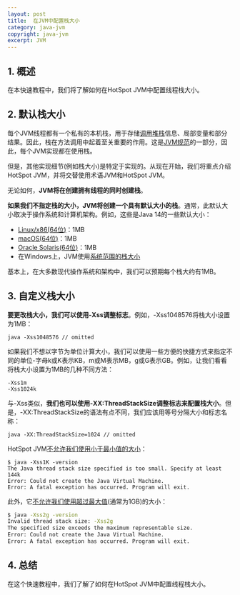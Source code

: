 ```yaml
---
layout: post
title:  在JVM中配置栈大小
category: java-jvm
copyright: java-jvm
excerpt: JVM
---
```


## 1. 概述

在本快速教程中，我们将了解如何在HotSpot JVM中配置线程栈大小。

## 2. 默认栈大小

每个JVM线程都有一个私有的本机栈，用于存储[调用堆栈](https://www.baeldung.com/cs/call-stack)信息、局部变量和部分结果。因此，栈在方法调用中起着至关重要的作用。这是[JVM规范](https://docs.oracle.com/javase/specs/jvms/se14/html/jvms-2.html#jvms-2.5.2)的一部分，因此，每个JVM实现都在使用栈。

但是，其他实现细节(例如栈大小)是特定于实现的。从现在开始，我们将重点介绍HotSpot JVM，并将交替使用术语JVM和HotSpot JVM。

无论如何，**JVM将在创建拥有线程的同时创建栈**。

**如果我们不指定栈的大小，JVM将创建一个具有默认大小的栈**。通常，此默认大小取决于操作系统和计算机架构。例如，这些是Java 14的一些默认大小：

-   [Linux/x86(64位)](https://github.com/openjdk/jdk14u/blob/7a3bf58b8ad2c327229a94ae98f58ec96fa39332/src/hotspot/os_cpu/linux_x86/globals_linux_x86.hpp#L34)：1MB
-   [macOS(64位)](https://github.com/openjdk/jdk14u/blob/7a3bf58b8ad2c327229a94ae98f58ec96fa39332/src/hotspot/os_cpu/bsd_x86/globals_bsd_x86.hpp#L35)：1MB
-   [Oracle Solaris(64位)](https://github.com/openjdk/jdk14u/blob/7a3bf58b8ad2c327229a94ae98f58ec96fa39332/src/hotspot/os_cpu/solaris_x86/globals_solaris_x86.hpp#L34)：1MB
-   在Windows上，JVM使用[系统范围的栈大小](https://github.com/openjdk/jdk14u/blob/7a3bf58b8ad2c327229a94ae98f58ec96fa39332/src/hotspot/os_cpu/windows_x86/globals_windows_x86.hpp#L37)

基本上，在大多数现代操作系统和架构中，我们可以预期每个栈大约有1MB。

## 3. 自定义栈大小

**要更改栈大小，我们可以使用-Xss调整标志**。例如，-Xss1048576将栈大小设置为1MB：

```shell
java -Xss1048576 // omitted
```

如果我们不想以字节为单位计算大小，我们可以使用一些方便的快捷方式来指定不同的单位-字母k或K表示KB，m或M表示MB，g或G表示GB。例如，让我们看看将栈大小设置为1MB的几种不同方法：

```text
-Xss1m 
-Xss1024k
```

与-Xss类似，**我们也可以使用-XX:ThreadStackSize调整标志来配置栈大小**。但是，-XX:ThreadStackSize的语法有点不同，我们应该用等号分隔大小和标志名称：

```shell
java -XX:ThreadStackSize=1024 // omitted
```

HotSpot JVM[不允许我们使用小于最小值的大小](https://github.com/openjdk/jdk14u/blob/03db2e14dde027eb5dae1435bc9b7f95b1fb48df/src/hotspot/os/posix/os_posix.cpp#L1397)：

```shell
$ java -Xss1K -version
The Java thread stack size specified is too small. Specify at least 144k
Error: Could not create the Java Virtual Machine.
Error: A fatal exception has occurred. Program will exit.
```

此外，它[不允许我们使用超过最大值](https://github.com/openjdk/jdk14u/blob/7a3bf58b8ad2c327229a94ae98f58ec96fa39332/src/hotspot/share/runtime/arguments.cpp#L2413)(通常为1GB)的大小：

```bash
$ java -Xss2g -version
Invalid thread stack size: -Xss2g
The specified size exceeds the maximum representable size.
Error: Could not create the Java Virtual Machine.
Error: A fatal exception has occurred. Program will exit.
```

## 4. 总结

在这个快速教程中，我们了解了如何在HotSpot JVM中配置线程栈大小。